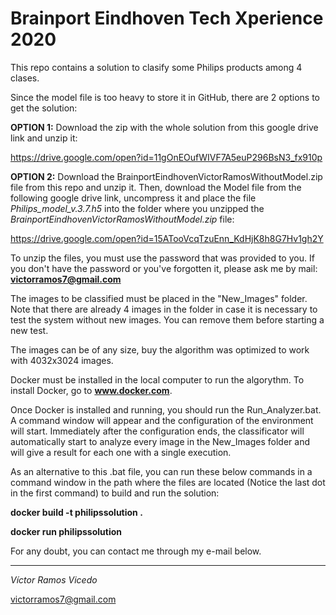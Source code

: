 # Brainport Eindhoven Tech Xperience 2020
This repo contains a solution to clasify some Philips products among 4 clases.

Since the model file is too heavy to store it in GitHub, there are 2 options to get the solution:

**OPTION 1:** Download the zip with the whole solution from this google drive link and unzip it:

  https://drive.google.com/open?id=11gOnEOufWIVF7A5euP296BsN3_fx910p

**OPTION 2:** Download the BrainportEindhovenVictorRamosWithoutModel.zip file from this repo and unzip it.
Then, download the Model file from the following google drive link, uncompress it and place the file *Philips_model_v.3.7.h5* into the folder where you unzipped the *BrainportEindhovenVictorRamosWithoutModel.zip* file:

https://drive.google.com/open?id=15ATooVcqTzuEnn_KdHjK8h8G7Hv1gh2Y

To unzip the files, you must use the password that was provided to you. If you don't have the password or you've forgotten it, please ask me by mail: **victorramos7@gmail.com**

The images to be classified must be placed in the "New_Images" folder. Note that there are already 4 images in the folder in case it is necessary to test the system without new images. You can remove them before starting a new test.

The images can be of any size, buy the algorithm was optimized to work with 4032x3024 images.

Docker must be installed in the local computer to run the algorythm. To install Docker, go to **www.docker.com**.

Once Docker is installed and running, you should run the Run_Analyzer.bat. A command window will appear and the configuration of the environment will start. Immediately after the configuration ends, the classificator will automatically start to analyze every image in the New_Images folder and will give a result for each one with a single execution.

As an alternative to this .bat file, you can run these below commands in a command window in the path where the files are located (Notice the last dot in the first command) to build and run the solution:


**docker build -t philipssolution .**

**docker run philipssolution**


For any doubt, you can contact me through my e-mail below.

-----------------------

*Víctor Ramos Vicedo*

victorramos7@gmail.com
